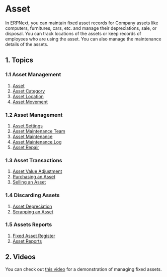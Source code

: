 <!-- add-breadcrumbs -->
# Asset

In ERPNext, you can maintain fixed asset records for Company assets like computers, furnitures, cars, etc. and manage their depreciations, sale, or disposal. You can track locations of the assets or keep records of employees who are using the asset. You can also manage the maintenance details of the assets.

## 1. Topics

### 1.1 Asset Management
1. [Asset](/docs/user/manual/en/asset/asset)
1. [Asset Category](/docs/user/manual/en/asset/asset-category)
1. [Asset Location](/docs/user/manual/en/asset/asset-location)
1. [Asset Movement](/docs/user/manual/en/asset/asset-movement)

### 1.2 Asset Management
1. [Asset Settings](/docs/user/manual/en/asset/asset-settings)
1. [Asset Maintenance Team](/docs/user/manual/en/asset/asset-maintenance-team)
1. [Asset Maintenance](/docs/user/manual/en/asset/asset-maintenance)
1. [Asset Maintenance Log](/docs/user/manual/en/asset/asset-maintenance-log)
1. [Asset Repair](/docs/user/manual/en/asset/asset-repair)

### 1.3 Asset Transactions
1. [Asset Value Adjustment](/docs/user/manual/en/asset/asset-value-adjustment)
1. [Purchasing an Asset](/docs/user/manual/en/asset/purchasing-an-asset)
1. [Selling an Asset](/docs/user/manual/en/asset/selling-an-asset)

### 1.4 Discarding Assets
1. [Asset Depreciation](/docs/user/manual/en/asset/asset-depreciation)
1. [Scrapping an Asset](/docs/user/manual/en/asset/scrapping-an-asset)

### 1.5 Assets Reports
1. [Fixed Asset Register](/docs/user/manual/en/asset/fixed-asset-register)
1. [Asset Reports](/docs/user/manual/en/asset/asset-reports)

## 2. Videos
You can check out [this video](/docs/user/videos/learn/fixed-assets) for a demonstration of managing fixed assets.
